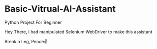 # Basic-Vitrual-AI-Assistant
Python Project For Beginner


Hey There, I had manipulated Selenium WebDriver to make this assistant

Break a Leg,
Peace✌
